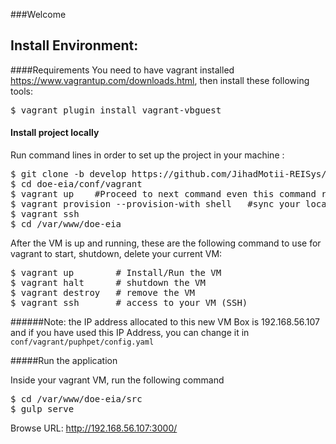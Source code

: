 ###Welcome

## Install Environment:
####Requirements
You need to have vagrant installed https://www.vagrantup.com/downloads.html, then install these following tools:

<pre>
$ vagrant plugin install vagrant-vbguest
</pre>

#### Install project locally
Run command lines in order to set up the project in your machine :

<pre>
$ git clone -b develop https://github.com/JihadMotii-REISys/doe-eia.git
$ cd doe-eia/conf/vagrant
$ vagrant up    #Proceed to next command even this command returns error messages
$ vagrant provision --provision-with shell   #sync your local environment with updated dev dependencies
$ vagrant ssh
$ cd /var/www/doe-eia
</pre>

After the VM is up and running, these are the following command to use for vagrant to start, shutdown, delete your current VM:

<pre>
$ vagrant up        # Install/Run the VM
$ vagrant halt      # shutdown the VM
$ vagrant destroy   # remove the VM
$ vagrant ssh       # access to your VM (SSH)
</pre>

######Note: the IP address allocated to this new VM Box is 192.168.56.107 and if you have used this IP Address, you can change it in `conf/vagrant/puphpet/config.yaml`

#####Run the application

Inside your vagrant VM, run the following command

<pre>
$ cd /var/www/doe-eia/src
$ gulp serve
</pre>

Browse URL: http://192.168.56.107:3000/
